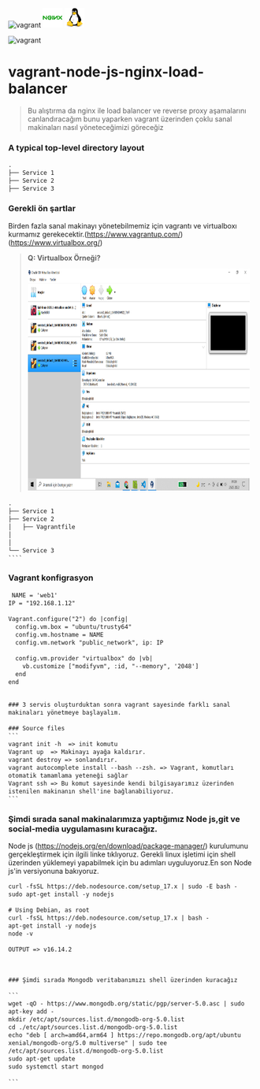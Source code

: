  <img src="https://www.vectorlogo.zone/logos/vagrantup/vagrantup-icon.svg" alt="vagrant" width="40" height="40"/> <img src="https://raw.githubusercontent.com/devicons/devicon/master/icons/nginx/nginx-original.svg" alt="nginx" width="40" height="40"/> <img src="https://raw.githubusercontent.com/devicons/devicon/master/icons/linux/linux-original.svg" alt="nginx" width="40" height="40"/>  
 
 <img  src="https://seishin.me/content/images/size/w960/2018/10/1-TrNJZqECEj0eVuJDeNKtNQ.png" alt="vagrant" width="800" height="400"/> 
 
vagrant-node-js-nginx-load-balancer
============================

> Bu alıştırma da nginx ile load balancer ve reverse proxy aşamalarını canlandıracağım bunu yaparken  vagrant üzerinden çoklu sanal makinaları nasıl yöneteceğimizi göreceğiz

### A typical top-level directory layout

    .
    ├── Service 1                   
    ├── Service 2                 
    ├── Service 3                 
   


### Gerekli ön şartlar

Birden fazla sanal makinayı yönetebilmemiz için vagrantı ve virtualboxı kurmamız gerekecektir.(https://www.vagrantup.com/)(https://www.virtualbox.org/)


> **Q: Virtualbox Örneği?**
> 
> <img src="https://github.com/nuri35/vagrant-node-js-nginx-load-balancer/blob/master/images/images1.PNG" width="450" height="450"/>
>

    .
    ├── Service 1
    ├── Service 2                  
    │   ├── Vagrantfile         
    │          
    │                   
    └── Service 3
    ````
    
 ### Vagrant konfigrasyon    
```
 NAME = 'web1'  
IP = "192.168.1.12"

Vagrant.configure("2") do |config|  
  config.vm.box = "ubuntu/trusty64"
  config.vm.hostname = NAME
  config.vm.network "public_network", ip: IP

  config.vm.provider "virtualbox" do |vb|
    vb.customize ["modifyvm", :id, "--memory", '2048']
  end
end
```
````
   
### 3 servis oluşturduktan sonra vagrant sayesinde farklı sanal makinaları yönetmeye başlayalım.

### Source files
```
vagrant init -h  => init komutu 
Vagrant up  => Makinayı ayağa kaldırır.
vagrant destroy => sonlandırır.
vagrant autocomplete install --bash --zsh. => Vagrant, komutları otomatik tamamlama yeteneği sağlar
Vagrant ssh => Bu komut sayesinde kendi bilgisayarımız üzerinden istenilen makinanın shell'ine bağlanabiliyoruz.
```
````
   

### Şimdi sırada sanal makinalarımıza yaptığımız Node js,git ve social-media uygulamasını kuracağız.

Node js (https://nodejs.org/en/download/package-manager/) kurulumunu gerçekleştirmek için ilgili linke tıklıyoruz. Gerekli linux işletimi için shell üzerinden yüklemeyi yapabilmek için bu adımları uyguluyoruz.En son Node js'in versiyonuna bakıyoruz.

```
curl -fsSL https://deb.nodesource.com/setup_17.x | sudo -E bash -
sudo apt-get install -y nodejs

# Using Debian, as root
curl -fsSL https://deb.nodesource.com/setup_17.x | bash -
apt-get install -y nodejs
node -v 

OUTPUT => v16.14.2 
```
````


### Şimdi sırada Mongodb veritabanımızı shell üzerinden kuracağız

```
wget -qO - https://www.mongodb.org/static/pgp/server-5.0.asc | sudo apt-key add -
mkdir /etc/apt/sources.list.d/mongodb-org-5.0.list
cd ./etc/apt/sources.list.d/mongodb-org-5.0.list
echo "deb [ arch=amd64,arm64 ] https://repo.mongodb.org/apt/ubuntu xenial/mongodb-org/5.0 multiverse" | sudo tee /etc/apt/sources.list.d/mongodb-org-5.0.list
sudo apt-get update
sudo systemctl start mongod

```
````


